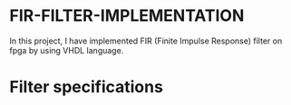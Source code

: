 # FIR-FILTER-IMPLEMENTATION

In this project, I have implemented FIR (Finite Impulse Response) filter on fpga by using VHDL language. 

# Filter specifications 
